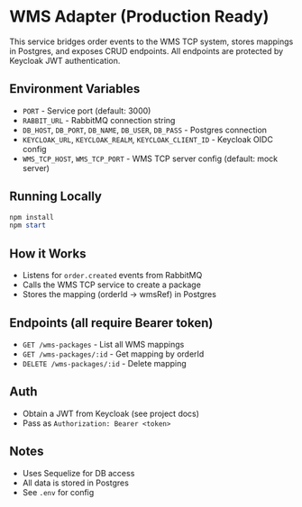 # WMS Adapter (Production Ready)

This service bridges order events to the WMS TCP system, stores mappings in Postgres, and exposes CRUD endpoints. All endpoints are protected by Keycloak JWT authentication.

## Environment Variables
- `PORT` - Service port (default: 3000)
- `RABBIT_URL` - RabbitMQ connection string
- `DB_HOST`, `DB_PORT`, `DB_NAME`, `DB_USER`, `DB_PASS` - Postgres connection
- `KEYCLOAK_URL`, `KEYCLOAK_REALM`, `KEYCLOAK_CLIENT_ID` - Keycloak OIDC config
- `WMS_TCP_HOST`, `WMS_TCP_PORT` - WMS TCP server config (default: mock server)

## Running Locally
```powershell
npm install
npm start
```

## How it Works
- Listens for `order.created` events from RabbitMQ
- Calls the WMS TCP service to create a package
- Stores the mapping (orderId → wmsRef) in Postgres

## Endpoints (all require Bearer token)
- `GET /wms-packages` - List all WMS mappings
- `GET /wms-packages/:id` - Get mapping by orderId
- `DELETE /wms-packages/:id` - Delete mapping

## Auth
- Obtain a JWT from Keycloak (see project docs)
- Pass as `Authorization: Bearer <token>`

## Notes
- Uses Sequelize for DB access
- All data is stored in Postgres
- See `.env` for config
